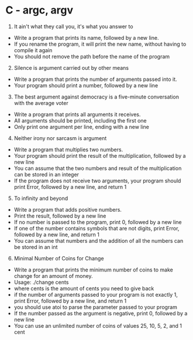 # C - argc, argv

1. It ain't what they call you, it's what you answer to
- Write a program that prints its name, followed by a new line.
- If you rename the program, it will print the new name, without having to compile it again
- You should not remove the path before the name of the program

2. Silence is argument carried out by other means
- Write a program that prints the number of arguments passed into it.
- Your program should print a number, followed by a new line

3. The best argument against democracy is a five-minute conversation with the average voter
- Write a program that prints all arguments it receives.
- All arguments should be printed, including the first one
- Only print one argument per line, ending with a new line

4. Neither irony nor sarcasm is argument
- Write a program that multiplies two numbers.
- Your program should print the result of the multiplication, followed by a new line
- You can assume that the two numbers and result of the multiplication can be stored in an integer
- If the program does not receive two arguments, your program should print Error, followed by a new line, and return 1

5. To infinity and beyond
- Write a program that adds positive numbers.
- Print the result, followed by a new line
- If no number is passed to the program, print 0, followed by a new line
- If one of the number contains symbols that are not digits, print Error, followed by a new line, and return 1
- You can assume that numbers and the addition of all the numbers can be stored in an int

6. Minimal Number of Coins for Change
- Write a program that prints the minimum number of coins to make change for an amount of money.
- Usage: ./change cents
- where cents is the amount of cents you need to give back
- if the number of arguments passed to your program is not exactly 1, print Error, followed by a new line, and return 1
- you should use atoi to parse the parameter passed to your program
- If the number passed as the argument is negative, print 0, followed by a new line
- You can use an unlimited number of coins of values 25, 10, 5, 2, and 1 cent

